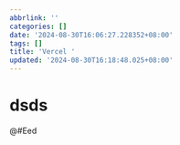 ```yaml
---
abbrlink: ''
categories: []
date: '2024-08-30T16:06:27.228352+08:00'
tags: []
title: 'Vercel '
updated: '2024-08-30T16:18:48.025+08:00'
---
```

# dsds

@#Eed
